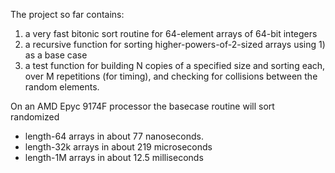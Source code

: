 The project so far contains:
1) a very fast bitonic sort routine for 64-element arrays of 64-bit integers
2) a recursive function for sorting higher-powers-of-2-sized arrays using 1) as a base case
3) a test function for building N copies of a specified size and sorting each, over M repetitions (for timing), and checking for collisions between the random elements.
   
On an AMD Epyc 9174F processor the basecase routine will sort randomized 
  * length-64 arrays in about 77 nanoseconds.
  * length-32k arrays in about 219 microseconds
  * length-1M arrays in about 12.5 milliseconds


